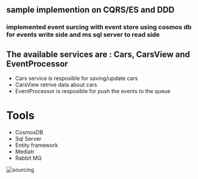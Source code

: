 ## sample implemention on CQRS/ES and DDD
 ### implemented event surcing with event store using cosmos db for events write side and ms sql server to read side
 ## The available services are : Cars, CarsView and EventProcessor
 * Cars service is resposible for saving/update cars
 * CarsView retrive data about cars
 * EventProcessor is resposible for push the events to the queue

# Tools
* CosmosDB
* Sql Server
* Entity framework
* Mediatr
* Rabbit MQ

![sourcing](https://user-images.githubusercontent.com/25839864/115249802-41868c80-a129-11eb-8b2e-f56e21075910.JPG)

